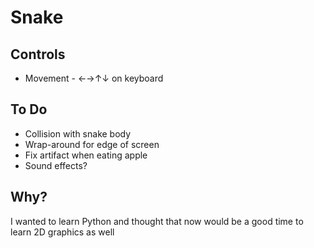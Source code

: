 # Snake

## Controls
* Movement - ←→↑↓ on keyboard

## To Do
* Collision with snake body
* Wrap-around for edge of screen
* Fix artifact when eating apple
* Sound effects?

## Why?
I wanted to learn Python and thought that now would be a good time to learn 2D graphics as well
